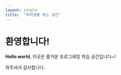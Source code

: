 ```yaml
---
layout: single
title:  "취미생활 하는 공간"
---
```


# 환영합니다!

**Hello world**, 이곳은 즐거운 프로그래밍 학습 공간입니다~!

와주셔서 감사합니다.
